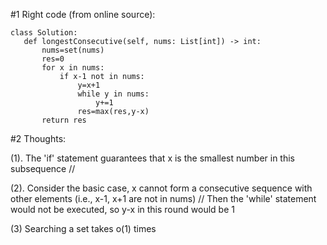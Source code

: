  #1 Right code (from online source):
 ```
class Solution:
    def longestConsecutive(self, nums: List[int]) -> int:
        nums=set(nums)
        res=0
        for x in nums:
            if x-1 not in nums:
                y=x+1
                while y in nums:
                    y+=1
                res=max(res,y-x)
        return res
  ```
        
        
 #2 Thoughts:
 
(1). The 'if' statement guarantees that x is the smallest number in this subsequence //

(2). Consider the basic case, x cannot form a consecutive sequence with other elements (i.e., x-1, x+1 are not in nums) //
Then the 'while' statement would not be executed, so y-x in this round would be 1

(3) Searching a set takes o(1) times
        
